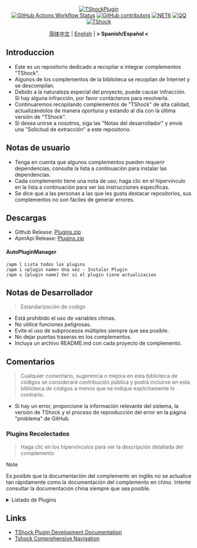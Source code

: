 <div align="center">
  
[![TShockPlugin](https://socialify.git.ci/UnrealMultiple/TShockPlugin/image?description=1&descriptionEditable=A%20TShock%20Chinese%20Plugin%20Collection%20Repository&forks=1&issues=1&language=1&logo=https%3A%2F%2Fgithub.com%2FUnrealMultiple%2FTShockPlugin%2Fblob%2Fmaster%2Ficon.png%3Fraw%3Dtrue&name=1&pattern=Circuit%20Board&pulls=1&stargazers=1&theme=Auto)](https://github.com/UnrealMultiple/TShockPlugin)  
[![GitHub Actions Workflow Status](https://img.shields.io/github/actions/workflow/status/UnrealMultiple/TShockPlugin/.github%2Fworkflows%2Fbuild.yml)](https://github.com/UnrealMultiple/TShockPlugin/actions)
[![GitHub contributors](https://img.shields.io/github/contributors/UnrealMultiple/TShockPlugin?style=flat)](https://github.com/UnrealMultiple/TShockPlugin/graphs/contributors)
[![NET6](https://img.shields.io/badge/Core-%20.NET_6-blue)](https://dotnet.microsoft.com/zh-cn/)
[![QQ](https://img.shields.io/badge/QQ-EB1923?logo=tencent-qq&logoColor=white)](https://qm.qq.com/cgi-bin/qm/qr?k=54tOesIU5g13yVBNFIuMBQ6AzjgE6f0m&jump_from=webapi&authKey=6jzafzJEqQGzq7b2mAHBw+Ws5uOdl83iIu7CvFmrfm/Xxbo2kNHKSNXJvDGYxhSW)
[![TShock](https://img.shields.io/badge/TShock5.2.0-2B579A.svg?&logo=TShock&logoColor=white)](https://github.com/Pryaxis/TShock)

[简体中文](README.md) | [English](README.en-US.md) | **&gt; Spanish/Español &lt;**

</div>

## Introduccion
- Este es un repositorio dedicado a recopilar e integrar complementos "TShock".
- Algunos de los complementos de la biblioteca se recopilan de Internet y se descompilan.
- Debido a la naturaleza especial del proyecto, puede causar infracción. Si hay alguna infracción, por favor contáctenos para resolverla.
- Continuaremos recopilando complementos de "TShock" de alta calidad, actualizándolos de manera oportuna y estando al día con la última versión de "TShock".
- Si desea unirse a nosotros, siga las "Notas del desarrollador" y envíe una "Solicitud de extracción" a este repositorio.


## Notas de usuario

- Tenga en cuenta que algunos complementos pueden requerir dependencias; consulte la lista a continuación para instalar las dependencias.
- Cada complemento tiene una nota de uso; haga clic en el hipervínculo en la lista a continuación para ver las instrucciones específicas.
- Se dice que a las personas a las que les gusta destacar repositorios, sus complementos no son fáciles de generar errores.

## Descargas

- Github Release: [Plugins.zip](https://github.com/UnrealMultiple/TShockPlugin/releases/download/V1.0.0.0/Plugins.zip)
- ApmApi Release: [Plugins.zip](http://api.terraria.ink:11434/plugin/get_all_plugins)

#### AutoPluginManager
    /apm l Lista todos los plugins
    /apm i <plugin name> Una vez - Instalar Plugin
    /apm u [plugin name] Ver si el plugin tiene actualizacion

## Notas de Desarrollador

> Estandarización de codigo

- Está prohibido el uso de variables chinas.
- No utilice funciones peligrosas.
- Evite el uso de subprocesos múltiples siempre que sea posible.
- No dejar puertas traseras en los complementos.
- Incluya un archivo README.md con cada proyecto de complemento.

## Comentarios

> Cualquier comentario, sugerencia o mejora en esta biblioteca de códigos se considerará contribución pública y podrá incluirse en esta biblioteca de códigos a menos que se indique explícitamente lo contrario.

- Si hay un error, proporcione la información relevante del sistema, la versión de TShock y el proceso de reproducción del error en la página "problema" de GitHub.

### Plugins Recolectados

> Haga clic en los hipervínculos para ver la descripción detallada del complemento

> [!NOTE]
> Es posible que la documentación del complemento en inglés no se actualice tan rápidamente como la documentación del complemento en chino.
> Intente consultar la documentación china siempre que sea posible.

<Details>
<Summary>Listado de Plugins</Summary>

| Nombre del plugin | Disponible en Español | Descripcion del Plugin  | Dependencias |
| :-: | :-: | :-: | :-: |
| [AdditionalPylons](./src/AdditionalPylons/README.md) | No | Colocar más pilones | [LazyAPI](./src/LazyAPI/README.md) |
| [AnnouncementBoxPlus](./src/AnnouncementBoxPlus/README.md) | No | Mejora la funcionalidad de la caja de anuncios | [LazyAPI](./src/LazyAPI/README.md) |
| [AutoAirItem](./src/AutoAirItem/README.md) | No | Botes de basura automáticos | [LazyAPI](./src/LazyAPI/README.md) |
| [AutoBroadcast](./src/AutoBroadcast/README.md) | No | Transmisión automática | [LazyAPI](./src/LazyAPI/README.md) |
| [AutoClear](./src/AutoClear/README.md) | No | Limpieza automática inteligente | [LazyAPI](./src/LazyAPI/README.md) |
| [AutoFish](./src/AutoFish/README.md) | No | Pesca automática | [LazyAPI](./src/LazyAPI/README.md) |
| [AutoPluginManager](./src/AutoPluginManager/README.es-ES.md) | Si | Actualice los complementos automáticamente con una sola tecla |  |
| [AutoReset](./src/AutoReset/README.md) | No | Reinicio completamente automático | [LazyAPI](./src/LazyAPI/README.md) |
| [AutoStoreItems](./src/AutoStoreItems/README.md) | No | Almacenamiento automático | [LazyAPI](./src/LazyAPI/README.md) |
| [AutoTeam](./src/AutoTeam/README.md) | No | Formación automática de equipos | [LazyAPI](./src/LazyAPI/README.md) |
| [Back](./src/Back/README.md) | No | Regresar al punto de muerte | [LazyAPI](./src/LazyAPI/README.md) |
| [BagPing](./src/BagPing/README.md) | No | Marcar las bolsas de tesoro en el mapa |  |
| [BanNpc](./src/BanNpc/README.md) | No | Previene la generación de monstruos | [LazyAPI](./src/LazyAPI/README.md) |
| [BedSet](./src/BedSet/README.md) | No | Establecer y registrar puntos de resurrección | [LazyAPI](./src/LazyAPI/README.md) |
| [BetterWhitelist](./src/BetterWhitelist/README.md) | No | Plugin de lista blanca | [LazyAPI](./src/LazyAPI/README.md) |
| [BridgeBuilder](./src/BridgeBuilder/README.md) | No | Construcción rápida de puentes | [LazyAPI](./src/LazyAPI/README.md) |
| [BuildMaster](./src/BuildMaster/README.md) | No | Modo Maestro Constructor para el Mini Juego Red Bean | [MiniGamesAPI](./src/MiniGamesAPI/README.md) |
| [CaiBot](./src/CaiBot/README.md) | No | Plugin adaptador CaiBot (Only support QQ) |  |
| [CaiCustomEmojiCommand](./src/CaiCustomEmojiCommand/README.md) | No | Comando de emoji personalizado | [LazyAPI](./src/LazyAPI/README.md) |
| [CaiLib](./src/CaiLib/README.md) | No | Biblioteca de precarga de Cai | [SixLabors.ImageSharp]() |
| [CaiPacketDebug](./src/CaiPacketDebug/README.md) | No | Herramienta de depuración de paquetes Cai | [LazyAPI](./src/LazyAPI/README.md) [TrProtocol]() |
| [CaiRewardChest](./src/CaiRewardChest/README.md) | No | Convierte cofres generados naturalmente en cofres de recompensa que todos pueden reclamar una vez | [linq2db]() [LazyAPI](./src/LazyAPI/README.md) |
| [CGive](./src/CGive/README.md) | No | Comandos fuera de línea |  |
| [Challenger](./src/Challenger/README.md) | Si | Modo Challenger |  |
| [Chameleon](./src/Chameleon/README.md) | No | Inicia sesión antes de entrar al servidor | [LazyAPI](./src/LazyAPI/README.md) |
| [ChattyBridge](./src/ChattyBridge/README.md) | No | Usado para el chat entre servidores | [LazyAPI](./src/LazyAPI/README.md) |
| [ChestRestore](./src/ChestRestore/README.md) | No | Objetos infinitos en servidores de recursos |  |
| [Chireiden.TShock.Omni](https://github.com/sgkoishi/yaaiomni/blob/master/README.md) | No | Otro plugin misceláneo para TShock - la parte central |  |
| [Chireiden.TShock.Omni.Misc](https://github.com/sgkoishi/yaaiomni/blob/master/README.md) | No | Otro plugin misceláneo para TShock - la parte miscelánea | [Chireiden.TShock.Omni](https://github.com/sgkoishi/yaaiomni/blob/master/README.md) |
| [CNPCShop](./src/CNPCShop/README.md) | No | Tienda personalizada de NPC |  |
| [ConsoleSql](./src/ConsoleSql/README.md) | No | Ejecutar sentencias SQL en la consola |  |
| [ConvertWorld](./src/ConvertWorld/README.md) | No | Convertir objetos del mundo al derrotar monstruos |  |
| [CreateSpawn](./src/CreateSpawn/README.md) | No | Generación de puntos de aparición | [LazyAPI](./src/LazyAPI/README.md) |
| [CriticalHit](./src/CriticalHit/README.md) | No | Indicación de golpe crítico |  |
| [Crossplay](https://github.com/UnrealMultiple/Crossplay/blob/main/README.md) | No | Permite el juego multiplataforma |  |
| [CustomMonster](./src/CustomMonster/README.md) | No | Personalizar, modificar y generar monstruos y jefes  |  |
| [DamageRuleLoot](./src/DamageRuleLoot/README.md) | No | Determinar la bolsa de tesoro caída basada en la relación de daño y transferir el cálculo de daño |  |
| [DamageStatistic](./src/DamageStatistic/README.md) | No | Mostrar el daño causado por cada jugador después de cada pelea de jefe |  |
| [DataSync](./src/DataSync/README.md) | No | Sincronización de progreso |  |
| [DeathDrop](./src/DeathDrop/README.md) | No | Botín aleatorio y personalizado al morir un monstruo |  |
| [DisableMonsLoot](./src/DisableMonsLoot/README.md) | No | Prohibir el botín de monstruos |  |
| [DonotFuck](./src/DonotFuck/README.md) | No | Prevenir groserías | [LazyAPI](./src/LazyAPI/README.md) |
| [DTEntryBlock](./src/DTEntryBlock/README.md) | No | Prevenir la entrada a mazmorras o templos |  |
| [DumpTerrariaID](./src/DumpTerrariaID/README.md) | No | Volcar las ID de Terraria |  |
| [DwTP](./src/DwTP/README.md) | No | Teletransportación por posicionamiento |  |
| [Economics.Deal](./src/Economics.Deal/README.md) | No | Plugin de comercio | [EconomicsAPI](./src/EconomicsAPI/README.md) |
| [Economics.NPC](./src/Economics.NPC/README.md) | No | Recompensas personalizadas de monstruos | [EconomicsAPI](./src/EconomicsAPI/README.md) |
| [Economics.Projectile](./src/Economics.Projectile/README.md) | No | Proyectiles personalizados | [EconomicsAPI](./src/EconomicsAPI/README.md) [Economics.RPG](./src/Economics.RPG/README.md) |
| [Economics.Regain](./src/Economics.Regain/README.md) | No | Reciclaje de objetos | [EconomicsAPI](./src/EconomicsAPI/README.md) |
| [Economics.RPG](./src/Economics.RPG/README.md) | No | Plugin RPG | [EconomicsAPI](./src/EconomicsAPI/README.md) |
| [Economics.Shop](./src/Economics.Shop/README.md) | No | Plugin de tienda | [EconomicsAPI](./src/EconomicsAPI/README.md) [Economics.RPG](./src/Economics.RPG/README.md) |
| [Economics.Skill](./src/Economics.Skill/README.md) | No | Plugin de habilidades | [EconomicsAPI](./src/EconomicsAPI/README.md) [Jint]() [Economics.RPG](./src/Economics.RPG/README.md) |
| [Economics.Task](./src/Economics.Task/README.md) | No | Plugin de tareas | [EconomicsAPI](./src/EconomicsAPI/README.md) [Economics.RPG](./src/Economics.RPG/README.md) |
| [Economics.WeaponPlus](./src/Economics.WeaponPlus/README.md) | No | Mejora de armas | [EconomicsAPI](./src/EconomicsAPI/README.md) |
| [EconomicsAPI](./src/EconomicsAPI/README.md) | No | Plugin económico |  |
| [EndureBoost](./src/EndureBoost/README.md) | No | Otorga un buff específico cuando el jugador tiene una cantidad determinada de objetos |  |
| [EssentialsPlus](./src/EssentialsPlus/README.es-ES.md) | Si | Comandos de gestión adicionales |  |
| [Ezperm](./src/Ezperm/README.md) | No | Cambio por lotes de permisos |  |
| [FishShop](https://github.com/UnrealMultiple/TShockFishShop/blob/master/README.md) | No | Tienda de peces |  |
| [GenerateMap](./src/GenerateMap/README.md) | No | Generar imágenes de mapas | [CaiLib](./src/CaiLib/README.md) |
| [GolfRewards](./src/GolfRewards/README.md) | No | Recompensas de golf |  |
| [GoodNight](./src/GoodNight/README.md) | No | Toque de queda |  |
| [HardPlayerDrop](./src/HardPlayerDrop/README.md) | No | Los jugadores en modo Hardcore sueltan corazones de vida al morir |  |
| [HelpPlus](./src/HelpPlus/README.md) | No | Corrige y mejora el comando de ayuda |  |
| [History](./src/History/README.md) | No | Registra un historial en formato de tabla |  |
| [HouseRegion](./src/HouseRegion/README.md) | No | Plugin de reclamación de tierras |  |
| [Invincibility](./src/Invincibility/README.md) | No | Invencibilidad limitada en el tiempo |  |
| [ItemBox](./src/ItemBox/README.md) | No | Inventario fuera de línea |  |
| [ItemDecoration](./src/ItemDecoration/README.es-ES.md) | No | Muestra mensajes flotantes para los ítems en las manos | [LazyAPI](./src/LazyAPI/README.md) |
| [ItemPreserver](./src/ItemPreserver/README.md) | No | Conserva ítems específicos de la consumición |  |
| [JourneyUnlock](./src/JourneyUnlock/README.md) | No | Desbloquea ítems del modo Journey |  |
| [Lagrange.XocMat.Adapter](./src/Lagrange.XocMat.Adapter/README.md) | No | Plugin adaptador para el bot Lagrange.XocMat | [SixLabors.ImageSharp]() |
| [LazyAPI](./src/LazyAPI/README.md) | No | Biblioteca base para plugins | [linq2db]() |
| [LifemaxExtra](./src/LifemaxExtra/README.md) | No | Comer más frutas/cristales de vida | [LazyAPI](./src/LazyAPI/README.md) |
| [ListPlugins](./src/ListPlugins/README.md) | No | Lista los plugins instalados |  |
| [MapTp](./src/MapTp/README.md) | No | Teletransportarse con doble clic en el mapa |  |
| [MiniGamesAPI](./src/MiniGamesAPI/README.md) | No | API para el mini-juego de pasta de frijol |  |
| [ModifyWeapons](./src/ModifyWeapons/README.md) | No | Deje que los jugadores realicen dos Sprint | [LazyAPI](./src/LazyAPI/README.md) |
| [MonsterRegen](./src/MonsterRegen/README.md) | No | Regeneración de progreso de monstruos |  |
| [MusicPlayer](./src/MusicPlayer/README.md) | No | Reproductor de música simple |  |
| [Noagent](./src/Noagent/README.md) | No | Prohíbe que las IPs de proxy ingresen al servidor |  |
| [NormalDropsBags](./src/NormalDropsBags/README.md) | No | Suelta bolsas de tesoros en dificultad normal |  |
| [OnlineGiftPackage](./src/OnlineGiftPackage/README.md) | No | Paquete de regalos en línea |  |
| [PacketsStop](./src/PacketsStop/README.md) | No | Interceptación de paquetes |  |
| [PermaBuff](./src/PermaBuff/README.md) | No | Buff permanente |  |
| [PerPlayerLoot](./src/PerPlayerLoot/README.md) | No | Cofre separado para el botín del jugador |  |
| [PersonalPermission](./src/PersonalPermission/README.md) | No | Establece permisos individualmente para los jugadores |  |
| [Platform](./src/Platform/README.md) | No | Determina el dispositivo del jugador |  |
| [PlayerManager](https://github.com/UnrealMultiple/TShockPlayerManager/blob/master/README.md) | No | Administrador de jugadores de Hufang |  |
| [PlayerRandomSwapper](./src/PlayerRandomSwapper/README.md) | No | Intercambio de posiciones aleatorio de jugadores | [LazyAPI](./src/LazyAPI/README.md) |
| [PlayerSpeed](./src/PlayerSpeed/README.md) | No | Interceptación de paquetes | [LazyAPI](./src/LazyAPI/README.md) |
| [ProgressBag](./src/ProgressBag/README.md) | No | Paquete de progreso |  |
| [ProgressControls](./src/ProgressControls/README.md) | No | Planificador (Automatiza el control del servidor) |  |
| [ProgressRestrict](./src/ProgressRestrict/README.md) | No | Detección de super progreso | [DataSync](./src/DataSync/README.md) |
| [ProxyProtocolSocket](./src/ProxyProtocolSocket/README.md) | No | Acepta conexiones de protocolo proxy |  |
| [PvPer](./src/PvPer/README.md) | No | Sistema de duelos |  |
| [RainbowChat](./src/RainbowChat/README.md) | No | Colores aleatorios en el chat |  |
| [RandomBroadcast](./src/RandomBroadcast/README.md) | No | Transmisión aleatoria |  |
| [RandRespawn](./src/RandRespawn/README.md) | No | Punto de aparición aleatorio |  |
| [RealTime](./src/RealTime/README.md) | No | Sincroniza la hora del servidor con la hora real |  |
| [RebirthCoin](./src/RebirthCoin/README.md) | No | Consume ítems designados para revivir al jugador |  |
| [RecipesBrowser](./src/RecipesBrowser/README.md) | No | Mesa de trabajo |  |
| [ReFishTask](./src/ReFishTask/README.md) | No | Refresca automáticamente las tareas del pescador |  |
| [RegionView](./src/RegionView/README.md) | No | Muestra los límites de las áreas |  |
| [Respawn](./src/Respawn/README.md) | No | Reaparece en el lugar de la muerte |  |
| [RestInventory](./src/RestInventory/README.md) | No | Proporciona una interfaz de consulta REST para la mochila |  |
| [RolesModifying](./src/RolesModifying/README.md) | No | Modificar mochila del jugador |  |
| [Sandstorm](./src/Sandstorm/README.md) | No | Alterna la tormenta de arena |  |
| [ServerTools](./src/ServerTools/README.md) | No | Herramientas de administración del servidor | [LazyAPI](./src/LazyAPI/README.md) [linq2db]() |
| [SessionSentinel](./src/SessionSentinel/README.md) | No | Maneja jugadores que no envían paquetes de datos por mucho tiempo |  |
| [ShortCommand](./src/ShortCommand/README.md) | No | Comando corto |  |
| [ShowArmors](./src/ShowArmors/README.md) | No | Muestra la barra de equipo |  |
| [SignInSign](./src/SignInSign/README.md) | No | Plugin de inicio de sesión con cartel |  |
| [SimultaneousUseFix](./src/SimultaneousUseFix/README.md) | No | Resuelve problemas como el martillo doble atascado y la metralleta de estrellas | [Chireiden.TShock.Omni](https://github.com/sgkoishi/yaaiomni/blob/master/README.md) |
| [SmartRegions](./src/SmartRegions/README.md) | No | Regiones inteligentes |  |
| [SpawnInfra](./src/SpawnInfra/README.md) | No | Genera infraestructura básica |  |
| [SpclPerm](./src/SpclPerm/README.md) | No | Privilegios del propietario del servidor |  |
| [StatusTextManager](./src/StatusTextManager/README.md) | No | Plugin para gestionar el texto de estado en PC |  |
| [SurfaceBlock](./src/SurfaceBlock/README.md) | No | Prohibir proyectiles en la superficie  | [LazyAPI](./src/LazyAPI/README.md) |
| [SwitchCommands](./src/SwitchCommands/README.md) | No | Ejecuta comandos en regiones |  |
| [TeleportRequest](./src/TeleportRequest/README.md) | No | Solicitud de teletransporte |  |
| [TimeRate](./src/TimeRate/README.md) | No | Modifica la aceleración del tiempo usando comandos, y soporta el sueño de los jugadores para activar eventos |  |
| [TimerKeeper](./src/TimerKeeper/README.md) | No | Guarda el estado del temporizador |  |
| [TownNPCHomes](./src/TownNPCHomes/README.md) | No | Casa rápida de NPC |  |
| [TShockConfigMultiLang](./src/TShockConfigMultiLang/README.md) | No | Localización del idioma de configuración de TShock | [LazyAPI](./src/LazyAPI/README.md) |
| [UnseenInventory](./src/UnseenInventory/README.md) | No | Permite que el servidor genere ítems "inobtenibles" |  |
| [VBY.Common](https://github.com/UnrealMultiple/MyPlugin/blob/master/docs/VBY.Common.md) | No | Biblioteca base para plugins VBY |  |
| [VBY.GameContentModify](https://github.com/UnrealMultiple/MyPlugin/blob/master/docs/VBY.GameContentModify.md) | No | Modificaciones personalizables para cierto contenido del juego (super) | [VBY.Common](https://github.com/UnrealMultiple/MyPlugin/blob/master/docs/VBY.Common.md) |
| [VBY.OtherCommand](https://github.com/UnrealMultiple/MyPlugin/blob/master/docs/VBY.OtherCommand.md) | No | Proveer algunos otros comandos auxiliares | [VBY.Common](https://github.com/UnrealMultiple/MyPlugin/blob/master/docs/VBY.Common.md) |
| [VBY.PluginLoader](https://github.com/UnrealMultiple/MyPlugin/blob/master/docs/VBY.PluginLoader.md) | No | Un cargador de plugins que permite la recarga en caliente |  |
| [VeinMiner](./src/VeinMiner/README.md) | No | Minado en cadena |  |
| [VotePlus](./src/VotePlus/README.md) | No | Votación multifuncional |  |
| [WeaponPlus](./src/WeaponPlus/README.md) | No | Versión de monedas para mejorar armas |  |
| [WikiLangPackLoader](./src/WikiLangPackLoader/README.md) | No | 为服务器加载 Wiki 语言包 |  |
| [WorldModify](https://github.com/UnrealMultiple/TShockWorldModify/blob/master/README.md) | No | Editor del mundo, permite modificar la mayoría de los parámetros del mundo |  |
| [ZHIPlayerManager](./src/ZHIPlayerManager/README.md) | No | Plugin de gestión de jugadores de Zhi |  |

</Details>

## Links

- [TShock Plugin Development Documentation](https://github.com/ACaiCat/TShockPluginDocument)
- [Tshock Comprehensive Navigation](https://github.com/UnrealMultiple/Tshock-nav)
